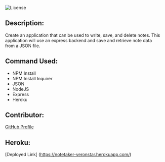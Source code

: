 ![License](https://img.shields.io/badge/License-ISC-blue.svg "License Badge")

## Description:
Create an application that can be used to write, save, and delete notes. This application will use an express backend and save and retrieve note data from a JSON file. 
    
## Command Used:
- NPM Install
- NPM Install Inquirer
- JSON
- NodeJS
- Express
- Heroku

## Contributor: 
[GitHub Profile](https://github.com/Veron-star/notetaker)

## Heroku:
[Deployed Link] (https://notetaker-veronstar.herokuapp.com/)

